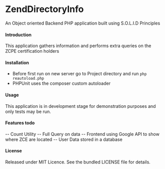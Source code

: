 # ZendDirectoryInfo

An Object oriented Backend PHP application built using S.O.L.I.D Principles

#### Introduction

This application gathers information and performs extra queries on the ZCPE certification holders

#### Installation
- Before first run on new server go to Project directory and run `php reautoload.php`
- PHPUnit uses the composer custom autoloader

#### Usage
This application is in development stage for demonstration purposes and only tests may be run.

#### Features todo
-- Count Utility
-- Full Query on data
-- Frontend using Google API to show where ZCE are located
-- User Data stored in a database

#### License
Released under MIT Licence. See the bundled LICENSE file for details.